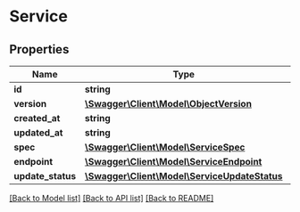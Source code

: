 # Service

## Properties
Name | Type | Description | Notes
------------ | ------------- | ------------- | -------------
**id** | **string** |  | [optional] 
**version** | [**\Swagger\Client\Model\ObjectVersion**](ObjectVersion.md) |  | [optional] 
**created_at** | **string** |  | [optional] 
**updated_at** | **string** |  | [optional] 
**spec** | [**\Swagger\Client\Model\ServiceSpec**](ServiceSpec.md) |  | [optional] 
**endpoint** | [**\Swagger\Client\Model\ServiceEndpoint**](ServiceEndpoint.md) |  | [optional] 
**update_status** | [**\Swagger\Client\Model\ServiceUpdateStatus**](ServiceUpdateStatus.md) |  | [optional] 

[[Back to Model list]](../README.md#documentation-for-models) [[Back to API list]](../README.md#documentation-for-api-endpoints) [[Back to README]](../README.md)



